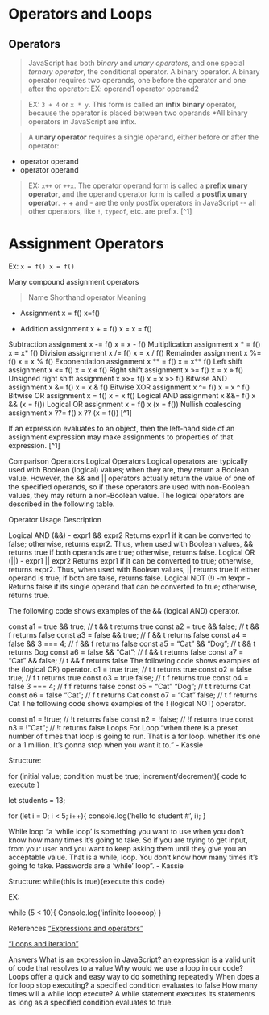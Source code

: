 # Operators and Loops

## Operators

> JavaScript has both *binary* and *unary operators*, and one special *ternary operator*, the conditional operator. A binary operator. A binary operator requires two operands, one before the operator and one after the operator:
> EX: operand1 operator operand2

> EX: `3 + 4` or `x * y`. This form is called an **infix binary** operator, because the operator is placed between two operands *All binary operators in JavaScript are infix.

> A **unary operator** requires a single operand, either before or after the operator:

- operator operand
- operator operand

> EX: `x++` or `++x`. The operator operand form is called a **prefix unary operator**, and the operand operator form is called a **postfix unary operator**. + + and - are the only postfix operators in JavaScript -- all other operators, like `!`, `typeof`, etc. are prefix. [^1]

# Assignment Operators

Ex: `x = f() x = f()`

Many compound assignment operators
> Name Shorthand operator Meaning

- Assignment x = f() x=f()

- Addition assignment x + = f() x = x = f()

Subtraction assignment x -= f() x = x - f()
Multiplication assignment x * = f() x = x* f()
Division assignment x /= f() x = x / f()
Remainder assignment x %= f() x = x % f()
Exponentiation assignment x ** = f() x = x** f()
Left shift assignment x «= f() x = x « f()
Right shift assignment x »= f() x = x » f()
Unsigned right shift assignment x »>= f() x = x »> f()
Bitwise AND assignment x &= f() x = x & f()
Bitwise XOR assignment x ^= f() x = x ^ f()
Bitwise OR assignment x = f() x = x f()
Logical AND assignment x &&= f() x && (x = f())
Logical OR assignment x   = f() x   (x = f())
Nullish coalescing assignment x ??= f() x ?? (x = f())
[^1]

If an expression evaluates to an object, then the left-hand side of an assignment expression may make assignments to properties of that expression. [^1]

Comparison Operators
Logical Operators
Logical operators are typically used with Boolean (logical) values; when they are, they return a Boolean value. However, the && and || operators actually return the value of one of the specified operands, so if these operators are used with non-Boolean values, they may return a non-Boolean value. The logical operators are described in the following table.

Operator Usage Description

Logical AND (&&) - expr1 && expr2 Returns expr1 if it can be converted to false; otherwise, returns expr2. Thus, when used with Boolean values, && returns true if both operands are true; otherwise, returns false.
Logical OR (||) - expr1 || expr2 Returns expr1 if it can be converted to true; otherwise, returns expr2. Thus, when used with Boolean values, || returns true if either operand is true; if both are false, returns false.
Logical NOT (!) -m !expr - Returns false if its single operand that can be converted to true; otherwise, returns true.

The following code shows examples of the && (logical AND) operator.

const a1 = true && true; // t && t returns true
const a2 = true && false; // t && f returns false
const a3 = false && true; // f && t returns false
const a4 = false && 3 === 4; // f && f returns false
const a5 = “Cat” && “Dog”; // t && t returns Dog
const a6 = false && “Cat”; // f && t returns false
const a7 = “Cat” && false; // t && f returns false
The following code shows examples of the   (logical OR) operator.
o1 = true   true; // t   t returns true
const o2 = false   true; // f   t returns true
const o3 = true   false; // t   f returns true
const o4 = false   3 === 4; // f   f returns false
const o5 = “Cat”   “Dog”; // t   t returns Cat
const o6 = false   “Cat”; // f   t returns Cat
const o7 = “Cat”   false; // t   f returns Cat
The following code shows examples of the ! (logical NOT) operator.

const n1 = !true; // !t returns false
const n2 = !false; // !f returns true
const n3 = !"Cat"; // !t returns false
Loops
For Loop
“when there is a preset number of times that loop is going to run. That is a for loop. whether it’s one or a 1 million. It’s gonna stop when you want it to.” - Kassie

Structure:

for (initial value; condition must be true; increment/decrement){ code to execute }

let students = 13;

for (let i = 0; i < 5; i++){ console.log(‘hello to student #’, i); }

While loop
“a ‘while loop’ is something you want to use when you don’t know how many times it’s going to take. So if you are trying to get input, from your user and you want to keep asking them until they give you an acceptable value. That is a while, loop. You don’t know how many times it’s going to take. Passwords are a ‘while’ loop”. - Kassie

Structure: while(this is true){execute this code}

EX:

while (5 < 10){ Console.log('infinite looooop) }

References
[“Expressions and operators”](https://developer.mozilla.org/en-US/docs/Web/JavaScript/Guide/Expressions_and_Operators)

[“Loops and iteration”](https://developer.mozilla.org/en-US/docs/Web/JavaScript/Guide/Loops_and_iteration)

Answers
What is an expression in JavaScript?
an expression is a valid unit of code that resolves to a value
Why would we use a loop in our code?
Loops offer a quick and easy way to do something repeatedly
When does a for loop stop executing?
a specified condition evaluates to false
How many times will a while loop execute?
A while statement executes its statements as long as a specified condition evaluates to true.
